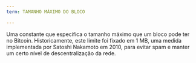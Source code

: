 ```yaml
---
term: TAMANHO MÁXIMO DO BLOCO

---
```

Uma constante que especifica o tamanho máximo que um bloco pode ter no Bitcoin. Historicamente, este limite foi fixado em 1 MB, uma medida implementada por Satoshi Nakamoto em 2010, para evitar spam e manter um certo nível de descentralização da rede.